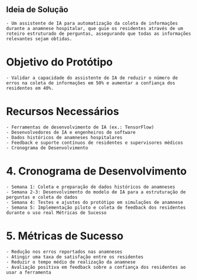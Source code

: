 ## Ideia de Solução
    - Um assistente de IA para automatização da coleta de informações durante a anamnese hospitalar, que guie os residentes através de um roteiro estruturado de perguntas, assegurando que todas as informações relevantes sejam obtidas.

# Objetivo do Protótipo
    - Validar a capacidade do assistente de IA de reduzir o número de erros na coleta de informações em 50% e aumentar a confiança dos residentes em 40%.

# Recursos Necessários

    - Ferramentas de desenvolvimento de IA (ex.: TensorFlow)
    - Desenvolvedores de IA e engenheiros de software
    - Dados históricos de anamneses hospitalares
    - Feedback e suporte contínuos de residentes e supervisores médicos
    - Cronograma de Desenvolvimento
# 4. Cronograma de Desenvolvimento
    - Semana 1: Coleta e preparação de dados históricos de anamneses
    - Semana 2-3: Desenvolvimento do modelo de IA para a estruturação de perguntas e coleta de dados
    - Semana 4: Testes e ajustes do protótipo em simulações de anamnese
    - Semana 5: Implementação piloto e coleta de feedback dos residentes durante o uso real Métricas de Sucesso

# 5. Métricas de Sucesso

    - Redução nos erros reportados nas anamneses
    - Atingir uma taxa de satisfação entre os residentes
    - Reduzir o tempo médio de realização da anamnese
    - Avaliação positiva em feedback sobre a confiança dos residentes ao usar a ferramenta